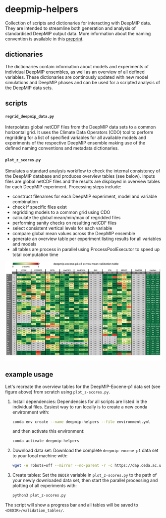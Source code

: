 # deepmip-helpers
Collection of scripts and dictionaries for interacting with DeepMIP data. They are intended to streamline both generation and analysis of standardised DeepMIP output data. More information about the naming convention
is available in this [preprint](https://sebsteinig.github.io/assets/pdf/DeepMIP-Eocene_model_database_descriptor.pdf).


## dictionaries
The dictionaries contain information about models and experiments of individual DeepMIP ensembles, as well as an overview of all defined variables. These dictionaries are continously updated with new model simulations and DeepMIP phases and can be used for a scripted analysis of the DeepMIP data sets.

## scripts
#### `regrid_deepmip_data.py`
Interpolates global netCDF files from the DeepMIP data sets to a common horizontal grid. It uses the Climate Data Operators (CDO) tool to perform regridding for a list of specified variables for all available models and experiments of the respective DeepMIP ensemble making use of the defined naming conventions and metadata dictionaries.

#### `plot_z_scores.py`
Simulates a standard analysis workflow to check the internal consistency of the DeepMIP database and produces overview tables (see below). Inputs files are global netCDF files and the results are displayed in overview tables for each DeepMIP experiment.
Processing steps include:
- construct filenames for each DeepMIP experiment, model and variable combination
- check if specific files exist
- regridding models to a common grid using CDO
- calculate the global mean/min/max of regridded files
- performing sanity checks on resulting netCDF files
- select consistent vertical levels for each variable
- compare global mean values across the DeepMIP ensemble
- generate an overview table per experiment listing results for all variables and models
- all tables are process in parallel using ProcessPoolExecutor to speed up total computation time

![Alt Text](deepmip-eocene-p1-x3_atmos_mean_validation_table-1.png)

## example usage
Let's recreate the overview tables for the DeepMIP-Eocene-p1 data set (see figure above) from scratch using `plot_z-scores.py`.

1. Install dependencies: Dependencies for all scripts are listed in the individual files. Easiest way to run locally is to create a new conda environment with:
    ``` bash
    conda env create --name deepmip-helpers --file environment.yml
    ```
    and then activate this environment:
    ``` bash
    conda activate deepmip-helpers
    ```
2. Download data set: Download the complete `deepmip-eocene-p1` data set to your local machine with:
    ``` bash
    wget -e robots=off --mirror --no-parent -r -c https://dap.ceda.ac.uk/badc/cmip6/data/CMIP6Plus/DeepMIP/deepmip-eocene-p1/
    ```
3. Create tables: Set the `DBDIR` variable in `plot_z-scores.py` to the path of your newly downloaded data set, then start the parallel processing and plotting of all experiments with:  
    ``` bash
    python3 plot_z-scores.py
    ```
The script will show a progress bar and all tables will be saved to `<DBDIR>/validation_tables/`.
